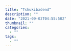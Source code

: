 ```yaml
---
title: "Tshukibadend"
description: ""
date: "2021-09-03T04:55:50Z"
thumbnail: ""
categories:
  - ""
tags:
  - ""
---
```

